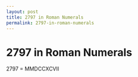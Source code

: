 ```yaml
---
layout: post
title: 2797 in Roman Numerals
permalink: 2797-in-roman-numerals
---
```


# 2797 in Roman Numerals

2797 = MMDCCXCVII
